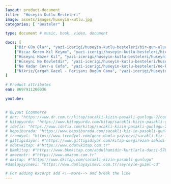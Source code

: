 ```yaml
---
layout: product-document
title:  "Hüseyin Kutlu Besteleri"
image: assets/images/huseyin-kutlu.jpg
categories: [ "Besteler" ]

type: document # music, book, video, document

docs: [
    ["Bir Gün Olur", "yazi-icerigi/huseyin-kutlu-besteleri/bir-gun-olur.pdf"],
    ["Hicaz Kerem Kıl Keşme", "yazi-icerigi/huseyin-kutlu-besteleri/hicaz-kerem-kil-kesme.pdf"],
    ["Hüseyni Hazer Kıl", "yazi-icerigi/huseyin-kutlu-besteleri/huseyni-hazer-kil.pdf"],
    ["Hüseyni Ne Devletdir", "yazi-icerigi/huseyin-kutlu-besteleri/huseyni-ne-devletdir.pdf"],
    ["Ne Kadar Cevr-u Cefa", "yazi-icerigi/huseyin-kutlu-besteleri/ne-kader-cevr-u-cefa.pdf"],
    ["Nikriz/Çargah Gazel - Perişanı Bugün Cana", "yazi-icerigi/huseyin-kutlu-besteleri/nikrizlicargah-gazel-perisani-bugun-cana.pdf"]
]

# Product attributes
ean: 8697911200036

youtube:


# Buyout Ecommerce
# dnr: "https://www.dr.com.tr/kitap/sacakli-kizin-pasakli-gunlugu-2/cocuk-ve-genclik/genclik-10-yas/roman-oyku/urunno=0001893059001"
# kitapyurdu: "https://www.kitapyurdu.com/kitap/sacakli-kizin-pasakli-gunlugu-2-/560122.html&filter_name=Sa%C3%A7akl%C4%B1+K%C4%B1z%27%C4%B1n+Pasakl%C4%B1+G%C3%BCnl%C3%BC%C4%9F%C3%BC+2"
# idefix: "https://www.idefix.com/kitap/sacakli-kizin-pasakli-gunlugu-2/cocuk-ve-genclik/genclik-10-yas/roman-oyku/urunno=0001893059001"
# hepsiburada: "https://www.hepsiburada.com/sacakli-kiz-in-pasakli-gunlugu-2-damla-yayinevi-p-HBV000012ER86"
# trendyol: "https://www.trendyol.com/genc-damla-yayinevi/sacakli-kiz-in-pasakli-gunlugu-2-p-54825777"
# gittigidiyor: #"https://www.gittigidiyor.com/kitap-dergi/ezan-sehidi-adnan-menderes_pdp_732728793"
# odatvkitap: #"https://www.odatvkitap.com.tr"
# bkmkitap: #"https://www.bkmkitap.com/abdulhamidin-kurtlarla-dansi-578226"
# amazontr: #"https://www.amazon.com.tr"
# dkitap: #"https://www.dkitap.com/sacakli-kizin-pasakli-gunlugu"
#damlayayinevi: "https://www.damlayayinevi.com.tr/seyreyle-guzel-cd"

# For adding excerpt add <!--more--> and break the line
---
```

<!--more--> 

